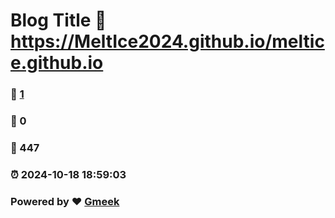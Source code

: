 # Blog Title :link: https://MeltIce2024.github.io/meltice.github.io 
### :page_facing_up: [1](https://MeltIce2024.github.io/meltice.github.io/tag.html) 
### :speech_balloon: 0 
### :hibiscus: 447 
### :alarm_clock: 2024-10-18 18:59:03 
### Powered by :heart: [Gmeek](https://github.com/Meekdai/Gmeek)
